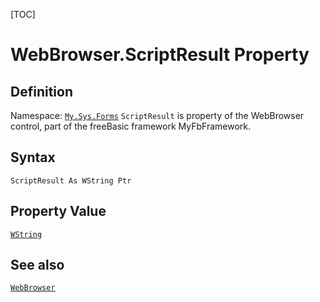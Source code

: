 [TOC]
# WebBrowser.ScriptResult Property

## Definition
Namespace: [`My.Sys.Forms`](My.Sys.Forms.md)
`ScriptResult` is property of the WebBrowser control, part of the freeBasic framework MyFbFramework.
## Syntax
```freeBasic
ScriptResult As WString Ptr
```
## Property Value
[`WString`]("https://www.freebasic.net/wiki/KeyPgWString")
## See also
[`WebBrowser`](WebBrowser.md)
